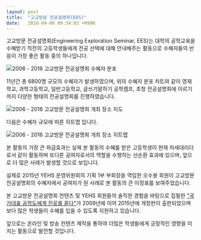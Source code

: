 ```yaml
---
layout: post
title:  "고교방문 전공설명회(EES)"
date:   2016-04-06 09:34:02 +0900
---
```


고교방문 전공설명회(Engineering Exploration Seminar, EES)는 대학의 공학교육을 수혜받기 직전의 고등학생들에게 전공 선택에 대해 안내해주는 활동으로 수혜자들의 반응이 가장 좋은 활동 중의 하나입니다.

![2006 - 2016 고교방문 전공설명회 수혜자 분포]({{site.url}}/yehsdata/img/2016_YEHS_EES_circle.png)

11년간 총 6800명 규모의 수혜자가 발생하였으며, 위의 수혜자 분포 차트와 같이 영재학교, 과학고등학교, 일반고등학교, 글쓰기말하기 공학캠프, 초청 전공설명회에 이르기까지 다양한 형태의 전공설명회를 진행하였습니다.

![2006 - 2016 고교방문 전공설명회 개최 장소 지도]({{site.url}}/yehsdata/img/2016_YEHS_EES_pointmap.png)

다음은 수혜자 규모에 따른 히트맵 입니다.

![2006 - 2016 고교방문 전공설명회 개최 장소 히트맵]({{site.url}}/yehsdata/img/2016_YEHS_EES_heatmap.png)

본 활동의 가장 큰 파급효과는 실제 본 활동의 수혜를 받은 고등학생이 현재 차세대리더로서 같이 활동하며 또다른 공여자로서의 역할을 수행하는 선순환 효과에 있으며, 앞으로 더 많은 사례가 발생할 것으로 보입니다. 

실제로 2015년 YEHS 운영위원회의 기획 1부 부회장을 역임한 오수봉 회원이 고교방문 전공설명회의 수혜자에서 공여자가 된 사례로 본 활동의 큰 이정표를 보여주었습니다.

본 고교방문 전공설명회 컨텐츠 및 YEHS 회원들의 솔직한 경험을 바탕으로 집필한 ["국가대표 공학도에게 진로를 묻다"](http://book.naver.com/bookdb/book_detail.nhn?bid=9686100)가 2009년에 이어 2015년에 개정판이 출판되었으며 보다 많은 학생들이 수혜를 입을 수 있도록 지원하고 있습니다.

앞으로는 온라인 및 방송 컨텐츠 제작을 통하여 더많은 학생들에게 긍정적인 영향을 미치는 활동으로 발전할 것입니다. 
